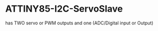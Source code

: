 ATTINY85-I2C-ServoSlave
=======================

has TWO servo or PWM outputs and one (ADC/Digital input or Output)
